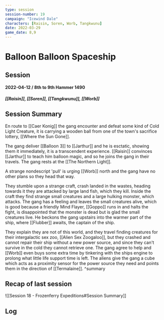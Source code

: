 ```yaml
---
type: session
session-number: 19
campaign: "Icewind Dale"
characters: [Raisin, Soren, Worb, Tangkwunu]
date: 2022-03-29
game_date: 8,9
---
```


# Balloon Balloon Spaceship
## Session 
#### 2022-04-12 / 8th to 9th Hammer 1490
##### [[Raisin]], [[Soren]], [[Tangkwunu]], [[Worb]]

## Session Summary
En route to [[Caer Konig]] the gang encounter and defeat some kind of Cold Light Creature, it is carrying a wooden ball from one of the town's sacrifice lottery, [[Where the Sun Gone]].

The gang deliver [[Balloon 3]] to [[Jarthur]] and he is esctatic, showing them it immediately, it is a transcendent experience. [[Raisin]] convinces [[Jarthur]] to teach him balloon magic, and so he joins the gang in their travels. The gang rests at the [[The Northern Light]].

A strange nondescript 'pull' is urging [[Worb]] north and the gang have no other plans so they head that way.

They stumble upon a strange craft, crash landed in the wastes, heading towards it they are attacked by large land fish, which they kill. Inside the craft they find strange small creatures and a large hulking monster, which attacks. The gang has a feeling and leaves the small creatures alive, which is good because a friendly Mind Flayer, [[Goppo]] runs in and halts the fight, is disappointed that the monster is dead but is glad the small creatures live.
He beckons the gang upstairs into the warmer part of the ship, where [[Flubber]] awaits, the captain of the ship. 

They explain they are not of this world, and they travel finding creatures for their intergalactic sex zoo, [[Alien Sex Zoogaloo]], but they crashed and cannot repair their ship without a new power source, and since they can't survive in the cold they cannot retrieve one. The gang agree to help and [[Worb]] even buys some extra time by tinkering with the ships engine to prolong what little life support time is left. The aliens give the gang a cube which acts as a proximity sensor for the power source they need and points them in the direction of [[Termalaine]].
^summary

## Recap of last session
![[Session 18 - Frozenferry Expeditions#Session Summary]]

## Log

